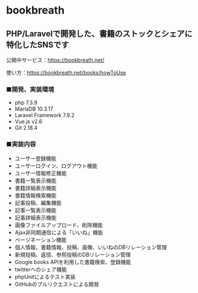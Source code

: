 # bookbreath
## PHP/Laravelで開発した、書籍のストックとシェアに特化したSNSです

公開中サービス：https://bookbreath.net/

使い方：https://bookbreath.net/books/howToUse

### ■開発、実装環境

- php 7.3.9
- MariaDB 10.3.17
- Laravel Framework 7.9.2
- Vue.js v2.6
- Git 2.18.4

### ■実装内容
- ユーザー登録機能
- ユーザーログイン、ログアウト機能
- ユーザー情報修正機能
- 書籍一覧表示機能
- 書籍詳細表示機能
- 書籍情報検索機能
- 記事投稿、編集機能
- 記事一覧表示機能
- 記事詳細表示機能
- 画像ファイルアップロード、削除機能
- Ajax非同期通信による「いいね」機能
- ページネーション機能
- 個人情報、書籍情報、投稿、画像、いいねのDBリレーション管理
- 新規投稿、返信、参照投稿のDBリレーション管理
- Google books APIを利用した書籍検索、登録機能
- twitterへのシェア機能
- phpUnitによるテスト実装
- GitHubのプルリクエストによる開発
